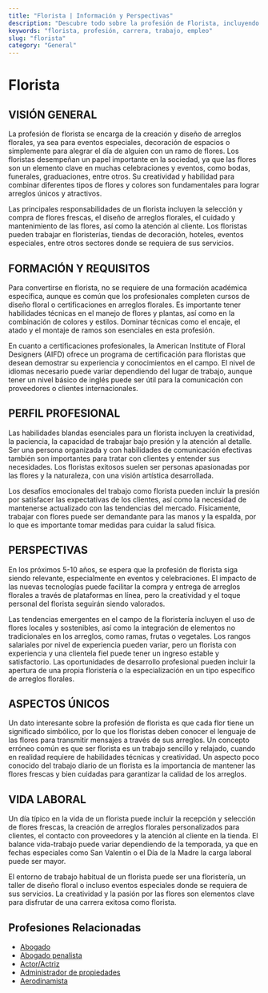 ```yaml
---
title: "Florista | Información y Perspectivas"
description: "Descubre todo sobre la profesión de Florista, incluyendo responsabilidades, requisitos y oportunidades."
keywords: "florista, profesión, carrera, trabajo, empleo"
slug: "florista"
category: "General"
---
```


# Florista

## VISIÓN GENERAL

La profesión de florista se encarga de la creación y diseño de arreglos florales, ya sea para eventos especiales, decoración de espacios o simplemente para alegrar el día de alguien con un ramo de flores. Los floristas desempeñan un papel importante en la sociedad, ya que las flores son un elemento clave en muchas celebraciones y eventos, como bodas, funerales, graduaciones, entre otros. Su creatividad y habilidad para combinar diferentes tipos de flores y colores son fundamentales para lograr arreglos únicos y atractivos.

Las principales responsabilidades de un florista incluyen la selección y compra de flores frescas, el diseño de arreglos florales, el cuidado y mantenimiento de las flores, así como la atención al cliente. Los floristas pueden trabajar en floristerías, tiendas de decoración, hoteles, eventos especiales, entre otros sectores donde se requiera de sus servicios.

## FORMACIÓN Y REQUISITOS

Para convertirse en florista, no se requiere de una formación académica específica, aunque es común que los profesionales completen cursos de diseño floral o certificaciones en arreglos florales. Es importante tener habilidades técnicas en el manejo de flores y plantas, así como en la combinación de colores y estilos. Dominar técnicas como el encaje, el atado y el montaje de ramos son esenciales en esta profesión.

En cuanto a certificaciones profesionales, la American Institute of Floral Designers (AIFD) ofrece un programa de certificación para floristas que desean demostrar su experiencia y conocimientos en el campo. El nivel de idiomas necesario puede variar dependiendo del lugar de trabajo, aunque tener un nivel básico de inglés puede ser útil para la comunicación con proveedores o clientes internacionales.

## PERFIL PROFESIONAL

Las habilidades blandas esenciales para un florista incluyen la creatividad, la paciencia, la capacidad de trabajar bajo presión y la atención al detalle. Ser una persona organizada y con habilidades de comunicación efectivas también son importantes para tratar con clientes y entender sus necesidades. Los floristas exitosos suelen ser personas apasionadas por las flores y la naturaleza, con una visión artística desarrollada.

Los desafíos emocionales del trabajo como florista pueden incluir la presión por satisfacer las expectativas de los clientes, así como la necesidad de mantenerse actualizado con las tendencias del mercado. Físicamente, trabajar con flores puede ser demandante para las manos y la espalda, por lo que es importante tomar medidas para cuidar la salud física.

## PERSPECTIVAS

En los próximos 5-10 años, se espera que la profesión de florista siga siendo relevante, especialmente en eventos y celebraciones. El impacto de las nuevas tecnologías puede facilitar la compra y entrega de arreglos florales a través de plataformas en línea, pero la creatividad y el toque personal del florista seguirán siendo valorados.

Las tendencias emergentes en el campo de la floristería incluyen el uso de flores locales y sostenibles, así como la integración de elementos no tradicionales en los arreglos, como ramas, frutas o vegetales. Los rangos salariales por nivel de experiencia pueden variar, pero un florista con experiencia y una clientela fiel puede tener un ingreso estable y satisfactorio. Las oportunidades de desarrollo profesional pueden incluir la apertura de una propia floristería o la especialización en un tipo específico de arreglos florales.

## ASPECTOS ÚNICOS

Un dato interesante sobre la profesión de florista es que cada flor tiene un significado simbólico, por lo que los floristas deben conocer el lenguaje de las flores para transmitir mensajes a través de sus arreglos. Un concepto erróneo común es que ser florista es un trabajo sencillo y relajado, cuando en realidad requiere de habilidades técnicas y creatividad. Un aspecto poco conocido del trabajo diario de un florista es la importancia de mantener las flores frescas y bien cuidadas para garantizar la calidad de los arreglos.

## VIDA LABORAL

Un día típico en la vida de un florista puede incluir la recepción y selección de flores frescas, la creación de arreglos florales personalizados para clientes, el contacto con proveedores y la atención al cliente en la tienda. El balance vida-trabajo puede variar dependiendo de la temporada, ya que en fechas especiales como San Valentín o el Día de la Madre la carga laboral puede ser mayor.

El entorno de trabajo habitual de un florista puede ser una floristería, un taller de diseño floral o incluso eventos especiales donde se requiera de sus servicios. La creatividad y la pasión por las flores son elementos clave para disfrutar de una carrera exitosa como florista.
## Profesiones Relacionadas

- [Abogado](/profesiones/abogado/)
- [Abogado penalista](/profesiones/abogado-penalista/)
- [Actor/Actriz](/profesiones/actor-actriz/)
- [Administrador de propiedades](/profesiones/administrador-de-propiedades/)
- [Aerodinamista](/profesiones/aerodinamista/)

